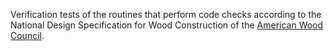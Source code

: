 Verification tests of the routines that perform code checks according to
the National Design Specification for Wood Construction of 
the [American Wood Council](https://awc.org/codes-standards).
